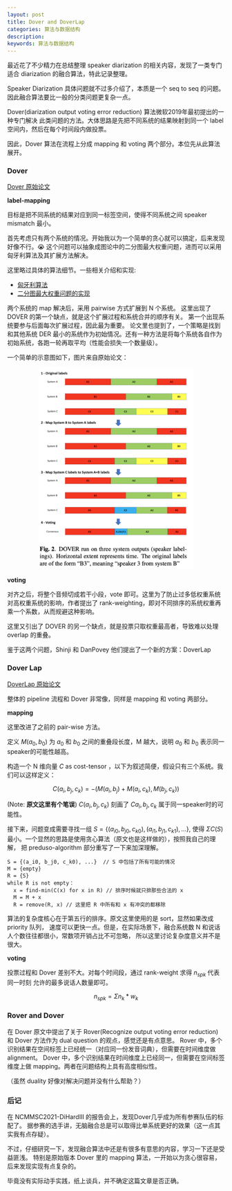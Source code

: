 ```yaml
---
layout: post
title: Dover and DoverLap 
categories: 算法与数据结构
description: 
keywords: 算法与数据结构
---
```


最近花了不少精力在总结整理 speaker diarization 的相关内容，发现了一类专门适合 diarization
的融合算法，特此记录整理。

Speaker Diarization 具体问题就不过多介绍了，本质是一个 seq to seq 的问题。
因此融合算法要比一般的分类问题更复杂一点。

Dover(diarization output voting error reduction) 算法微软2019年最初提出的一种专门解决
此类问题的方法。大体思路是先把不同系统的结果映射到同一个 label 空间内，然后在每个时间段内做投票。

因此，Dover 算法在流程上分成 mapping 和 voting 两个部分。本位先从此算法展开。

### Dover

[Dover 原始论文](https://www.microsoft.com/en-us/research/uploads/prod/2019/09/DOVER__A_Method_for_Combining_Diarization_Outputs__ASRU_2019.pdf) 

**label-mapping**

目标是把不同系统的结果对应到同一标签空间，使得不同系统之间 speaker mismatch 最小。

首先考虑只有两个系统的情况。开始我以为一个简单的贪心就可以搞定，后来发现好像不行。😭
这个问题可以抽象成图论中的二分图最大权重问题，进而可以采用匈牙利算法及其扩展方法解决。

这里略过具体的算法细节。一些相关介绍和实现:
- [匈牙利算法](https://zhuanlan.zhihu.com/p/96229700)
- [二分图最大权重问题的实现](https://www.cxyzjd.com/article/xiaoli_nu/74011927)

两个系统的 map 解决后，采用 pairwise 方式扩展到 N 个系统。
这里出现了 DOVER 的第一个缺点，就是这个扩展过程和系统合并的顺序有关。
第一个出现系统要参与后面每次扩展过程，因此最为重要。
论文里也提到了，一个策略是找到和其他系统 DER 最小的系统作为初始情况。还有一种方法是将每个系统各自作为初始系统，各跑一轮再取平均（性能会损失一个数量级）。

一个简单的示意图如下，图片来自原始论文：
<div style="text-align: center"><img src="https://github.com/Liu-Feng-deeplearning/Liu-Feng-deeplearning.github.io/blob/master/images/posts/2021/2021-10-28-Dover-and-DoverLap.png?raw=true" width="360" /></div>

**voting**

对齐之后，将整个音频切成若干小段，vote 即可。这里为了防止过多低权重系统对高权重系统的影响，作者提出了 rank-weighting，即对不同排序的系统权重再乘一个系数，从而规避这种影响。

这里又引出了 DOVER 的另一个缺点，就是投票只取权重最高者，导致难以处理 overlap 的重叠。

鉴于这两个问题，Shinji 和 DanPovey 他们提出了一个新的方案：DoverLap

### Dover Lap

[DoverLap 原始论文](https://danielpovey.com/files/2021_slt_doverlap.pdf)

整体的 pipeline 流程和 Dover 非常像，同样是 mapping 和 voting 两部分。


**mapping**

这里改进了之前的 pair-wise 方法。

定义 $M(a_0, b_0)$ 为 $a_0$ 和 $b_0$ 之间的重叠段长度，M 越大，说明 $a_0$ 和 $b_0$ 表示同一speaker的可能性越高。

构造一个 N 维向量 $C$ as cost-tensor ，以下为叙述简便，假设只有三个系统。我们可以这样定义：

$$C(a_i, b_j, c_k) = -(M(a_i, b_j)+M(a_i, c_k), M(b_j, c_k))$$
 
 (Note: **原文这里有个笔误**)
$C(a_i, b_j, c_k)$ 刻画了 $Ca_i, b_j, c_k$ 属于同一speaker时的可能性。

接下来，问题变成需要寻找一组 $S = \{(a_{i0}, b_{j0}, c_{k0}), (a_{i1}, b_{j1}, c_{k1}), ...\}$, 
使得 $\Sigma C(S)$ 最小。一个显然的思路是使用贪心算法（原文也是这样做的），按照我自己的理解，
把 preduso-algorithm 部分重写了一下来加深理解。

```text
S = {(a_i0, b_j0, c_k0), ...}  // S 中包括了所有可能的情况
M = {empty}
R = {S}
while R is not empty：
  x = find-min(C(x) for x in R) // 排序时候就只排那些合法的 x
  M = M + x  
  R = remove(R, x) // 这里把 R 中所有和 x 有冲突的都移除    
```
算法的复杂度核心在于第五行的排序。原文这里使用的是 sort，显然如果改成 priority 队列，
速度可以更快一点。但是，在实际场景下，融合系统数 N 和说话人个数往往都很小，常数项开销占比不可忽略，
所以这里讨论复杂度意义并不是很大。

**voting** 

投票过程和 Dover 差别不大。对每个时间段，通过 rank-weight 求得 $n_{spk}$ 代表同一时刻
允许的最多说话人数量即可。

$$ n_{spk} = \Sigma n_k * w_k $$


### Rover and Dover

在 Dover 原文中提出了关于 Rover(Recognize output voting error reduction) 和 Dover 方法作为 dual question 的观点，感觉还是有点意思。
Rover 中，多个识别结果在空间标签上已经统一（对应同一份发音词典），但需要在时间维度做alignment。
Dover 中，多个识别结果在时间维度上已经同一，但需要在空间标签维度上做 mapping。两者在问题结构上具有高度相似性。

（虽然 duality 好像对解决问题并没有什么帮助？）

### 后记

在 NCMMSC2021-DiHardIII 的报告会上，发现Dover几乎成为所有参赛队伍的标配了。
据参赛的选手讲，无脑融合总是可以取得比单系统更好的效果（这一点其实我有点存疑）。

不过，仔细研究一下，发现融合算法中还是有很多有意思的内容，学习一下还是受益匪浅。
特别是原始版本 Dover 里的 mapping 算法，一开始以为贪心很容易，后来发现实现有点复杂的。

毕竟没有实际动手实践，纸上谈兵，并不确定这篇文章是否正确。
